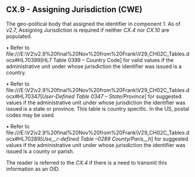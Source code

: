 ## CX.9 - Assigning Jurisdiction (CWE)

The geo-political body that assigned the identifier in component 1. As of v2.7, Assigning Jurisdiction is required if neither _CX.4_ nor _CX.10_ are populated.

• Refer to file:///E:\V2\v2.9%20final%20Nov%20from%20Frank\V29_CH02C_Tables.docx#HL70399[HL7 Table 0399 – Country Code] for valid values if the administrative unit under whose jurisdiction the identifier was issued is a country.

• Refer to file:///E:\V2\v2.9%20final%20Nov%20from%20Frank\V29_CH02C_Tables.docx#HL70347[_User-Defined Table 0347 – State/Province_] for suggested values if the administrative unit under whose jurisdiction the identifier was issued is a state or province. This table is country specific. In the US, postal codes may be used.

• Refer to file:///E:\V2\v2.9%20final%20Nov%20from%20Frank\V29_CH02C_Tables.docx#HL70289[_Use__r-defined Table –0289 County/Paris__h_] for suggested values if the administrative unit under whose jurisdiction the identifier was issued is a county or parish.

The reader is referred to the _CX.4_ if there is a need to transmit this information as an OID.
